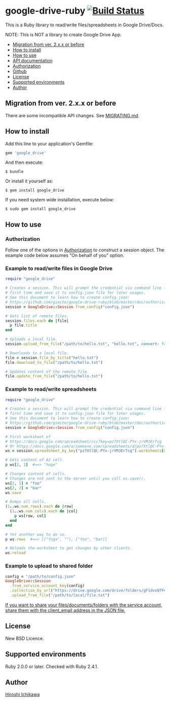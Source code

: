 # google-drive-ruby [![Build Status](https://travis-ci.org/gimite/google-drive-ruby.svg?branch=master)](https://travis-ci.org/gimite/google-drive-ruby)

This is a Ruby library to read/write files/spreadsheets in Google Drive/Docs.

NOTE: This is NOT a library to create Google Drive App.


* [Migration from ver. 2.x.x or before](#migration)
* [How to install](#install)
* [How to use](#use)
* [API documentation](http://www.rubydoc.info/gems/google_drive)
* [Authorization](https://github.com/gimite/google-drive-ruby/blob/master/doc/authorization.md)
* [Github](http://github.com/gimite/google-drive-ruby)
* [License](#license)
* [Supported environments](#environments)
* [Author](#author)


## <a name="migration">Migration from ver. 2.x.x or before</a>

There are some incompatible API changes. See
[MIGRATING.md](https://github.com/gimite/google-drive-ruby/blob/master/MIGRATING.md).


## <a name="install">How to install</a>

Add this line to your application's Gemfile:

```ruby
gem 'google_drive'
```

And then execute:

```
$ bundle
```

Or install it yourself as:

```
$ gem install google_drive
```

If you need system wide installation, execute below:

```
$ sudo gem install google_drive
```

## <a name="use">How to use</a>

### Authorization

Follow one of the options in [Authorization](https://github.com/gimite/google-drive-ruby/blob/master/doc/authorization.md) to construct a session object. The example code below assumes "On behalf of you" option.

### Example to read/write files in Google Drive

```ruby
require "google_drive"

# Creates a session. This will prompt the credential via command line for the
# first time and save it to config.json file for later usages.
# See this document to learn how to create config.json:
# https://github.com/gimite/google-drive-ruby/blob/master/doc/authorization.md
session = GoogleDrive::Session.from_config("config.json")

# Gets list of remote files.
session.files.each do |file|
  p file.title
end

# Uploads a local file.
session.upload_from_file("/path/to/hello.txt", "hello.txt", convert: false)

# Downloads to a local file.
file = session.file_by_title("hello.txt")
file.download_to_file("/path/to/hello.txt")

# Updates content of the remote file.
file.update_from_file("/path/to/hello.txt")
```

### Example to read/write spreadsheets

```ruby
require "google_drive"

# Creates a session. This will prompt the credential via command line for the
# first time and save it to config.json file for later usages.
# See this document to learn how to create config.json:
# https://github.com/gimite/google-drive-ruby/blob/master/doc/authorization.md
session = GoogleDrive::Session.from_config("config.json")

# First worksheet of
# https://docs.google.com/spreadsheet/ccc?key=pz7XtlQC-PYx-jrVMJErTcg
# Or https://docs.google.com/a/someone.com/spreadsheets/d/pz7XtlQC-PYx-jrVMJErTcg/edit?usp=drive_web
ws = session.spreadsheet_by_key("pz7XtlQC-PYx-jrVMJErTcg").worksheets[0]

# Gets content of A2 cell.
p ws[2, 1]  #==> "hoge"

# Changes content of cells.
# Changes are not sent to the server until you call ws.save().
ws[2, 1] = "foo"
ws[2, 2] = "bar"
ws.save

# Dumps all cells.
(1..ws.num_rows).each do |row|
  (1..ws.num_cols).each do |col|
    p ws[row, col]
  end
end

# Yet another way to do so.
p ws.rows  #==> [["fuga", ""], ["foo", "bar]]

# Reloads the worksheet to get changes by other clients.
ws.reload
```

### Example to upload to shared folder

```ruby
config = "/path/to/config.json"
GoogleDrive::Session
  .from_service_account_key(config)
  .collection_by_url("https://drive.google.com/drive/folders/gF1dvxQfFeRcQgFOdgid0aAcM1q9i6K15")
  .upload_from_file("/path/to/local/file.txt")
```

[If you want to share your files/documents/folders with the service account, share them with the client_email address in the JSON file.](https://github.com/gimite/google-drive-ruby/blob/master/doc/authorization.md#on-behalf-of-no-existing-users-service-account)


## <a name="license">License</a>

New BSD Licence.


## <a name="environments">Supported environments</a>

Ruby 2.0.0 or later. Checked with Ruby 2.4.1.


## <a name="author">Author</a>

[Hiroshi Ichikawa](http://gimite.net/en/index.php?Contact)
